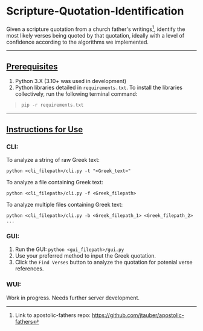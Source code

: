 # Scripture-Quotation-Identification

Given a scripture quotation from a church father's writings[^1], identify the most likely verses being quoted by that quotation, ideally with a level of confidence according to the algorithms we implemented.

<add stuff about using the various interfaces>

---

## <ins>Prerequisites</ins>
1. Python 3.X (3.10+ was used in development)
2. Python libraries detailed in `requirements.txt`. To install the libraries collectively, run the following terminal command:
> `pip -r requirements.txt`

---

## <ins>Instructions for Use</ins>
### CLI:
To analyze a string of raw Greek text:

    python <cli_filepath>/cli.py -t "<Greek_text>"

To analyze a file containing Greek text:

    python <cli_filepath>/cli.py -f <Greek_filepath>

To analyze multiple files containing Greek text:

    python <cli_filepath>/cli.py -b <Greek_filepath_1> <Greek_filepath_2> ...

### GUI:
1. Run the GUI: `python <gui_filepath>/gui.py`
2. Use your preferred method to input the Greek quotation.
3. Click the `Find Verses` button to analyze the quotation for potenial verse references.

### WUI:
Work in progress. Needs further server development.

[^1]: Link to apostolic-fathers repo: https://github.com/jtauber/apostolic-fathers
